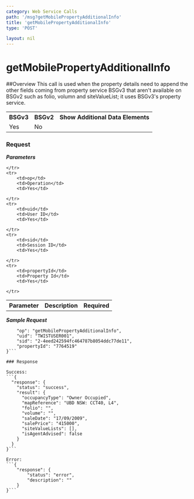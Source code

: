 ```yaml
---
category: Web Service Calls
path: '/msg?getMobilePropertyAdditionalInfo'
title: 'getMobilePropertyAdditionalInfo'
type: 'POST'

layout: nil
---
```


# getMobilePropertyAdditionalInfo

##Overview
This call is used when the property details need to append the other fields coming from property service BSGv3 that aren't available on BSGv2 such as folio, volumn and siteValueList; it uses BSGv3's property service.

<table>
	<tbody>
	<tr>
		<th>BSGv3</th>
		<th>BSGv2</th>
		<th>Show Additional Data Elements</th>
	</tr>
	<tr>
		<td>Yes</td>
		<td>No</td>
		<td></td>
	</tr>

</tbody>
</table>

### Request 

***Parameters***

<table>
	<tbody>
	<tr>
		<th>Parameter</th>
		<th>Description</th>
		<th>Required</th>
		
	</tr>
	<tr>
		<td>op</td>
		<td>Operation</td>
		<td>Yes</td>
		
	</tr>
	<tr>
		<td>uid</td>
		<td>User ID</td>
		<td>Yes</td>
		
	</tr>
	<tr>
		<td>sid</td>
		<td>Session ID</td>
		<td>Yes</td>
		
	</tr>
	<tr>
		<td>propertyId</td>
		<td>Property Id</td>
		<td>Yes</td>
		
	</tr>
</tbody>
</table>

***Sample Request***

```{
    "op": "getMobilePropertyAdditionalInfo",
    "uid": "TWISTUSER001",
    "sid": "2-4eed242594fc464787b8054ddc77de11",
    "propertyId": "7764519"
}```

### Response

Success:
```{
  "response": {
    "status": "success",
    "result": {
      "occupancyType": "Owner Occupied",
      "mapReference": "UBD NSW: CCT40, L4",
      "folio": "",
      "volume": "",
      "saleDate": "17/09/2009",
      "salePrice": "415000",
      "siteValueLists": [],
      "isAgentAdvised": false
    }
  }
}```

Error:
```{
    "response": {
        "status": "error",
        "description": ""
    }
}```